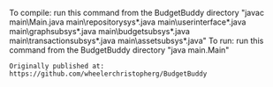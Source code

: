 To compile:
    run this command from the BudgetBuddy directory
    "javac main\Main.java main\repositorysys\*.java main\userinterface\*.java main\graphsubsys\*.java main\budgetsubsys\*.java main\transactionsubsys\*.java main\assetsubsys\*.java"
To run:
    run this command from the BudgetBuddy directory
    "java main.Main"
    
    
    
    Originally published at: https://github.com/wheelerchristopherg/BudgetBuddy
